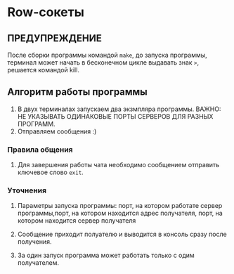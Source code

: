 # Row-сокеты

## ПРЕДУПРЕЖДЕНИЕ

После сборки программы командой `make`, до запуска программы, терминал может начать в бесконечном цикле выдавать знак `>`, решается командой kill.

## Алгоритм работы программы

1. В двух терминалах запускаем два экзмпляра программы. ВАЖНО: НЕ УКАЗЫВАТЬ ОДИНАКОВЫЕ ПОРТЫ СЕРВЕРОВ ДЛЯ РАЗНЫХ ПРОГРАММ.
2. Отправляем сообщения :)

### Правила общения

1. Для завершения работы чата необходимо сообщением отправить ключевое слово `exit`.

### Уточнения

1. Параметры запуска программы: порт, на котором работате сервер программы,порт, на котором находится адрес получателя, порт, на котором находится сервер получателя

2. Сообщение приходит полуателю и выводится в консоль сразу после получения.

3. За один запуск программа может работать только с одим получателем.
